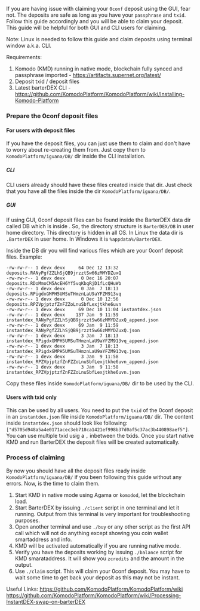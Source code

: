 If you are having issue with claiming your `0conf` deposit using the GUI, fear not. The deposits are safe as long as you have your `passphrase` and `txid`. Follow this guide accordingly and you will be able to claim your deposit. This guide will be helpful for both GUI and CLI users for claiming.

Note: Linux is needed to follow this guide and claim deposits using terminal window a.k.a. CLI.

Requirements:
1. Komodo (KMD) running in native mode, blockchain fully synced and passphrase imported - https://artifacts.supernet.org/latest/
2. Deposit txid / deposit files
3. Latest barterDEX CLI - https://github.com/KomodoPlatform/KomodoPlatform/wiki/Installing-Komodo-Platform

### Prepare the 0conf deposit files

#### For users with deposit files
If you have the deposit files, you can just use them to claim and don't have to worry about re-creating them from. Just copy them to `KomodoPlatform/iguana/DB/` dir inside the CLI installation.

##### CLI
CLI users already should have these files created inside that dir. Just check that you have all the files inside the dir `KomodoPlatform/iguana/DB/`.
##### GUI
If using GUI, 0conf deposit files can be found inside the BarterDEX data dir called DB which is inside . So, the directory structure is `BarterDEX/DB` in user home directory. This directory is hidden in all OS. In Linux the data dir is `.BarterDEX` in user home. In Windows it is `%appdata%/BarterDEX`.

Inside the DB dir you will find various files which are your 0conf deposit files. Example:

```
-rw-rw-r-- 1 devx devx     64 Dec 12 13:32 deposits.RANyPgfZZLhSjQB9jrzztSw66zMMYDZuxQ
-rw-rw-r-- 1 devx devx      0 Dec 16 20:07 deposits.RDoMmoCM5AcEH6Yf5vqKbqRjD1fLcQHuWb
-rw-rw-r-- 1 devx devx      0 Jan  7 18:13 deposits.RPigdxGMPH5UMSuTHmznLaU9aYFZM913vq
-rw-rw-r-- 1 devx devx      0 Dec 10 12:56 deposits.RPZVpjptzfZnFZZoLnuSbfLexjtkhe6uvn
-rw-rw-r-- 1 devx devx     69 Dec 10 11:04 instantdex.json
-rw-rw-r-- 1 devx devx    137 Jan  9 11:59 instantdex_RANyPgfZZLhSjQB9jrzztSw66zMMYDZuxQ_append.json
-rw-rw-r-- 1 devx devx     69 Jan  9 11:59 instantdex_RANyPgfZZLhSjQB9jrzztSw66zMMYDZuxQ.json
-rw-rw-r-- 1 devx devx      3 Jan  7 18:13 instantdex_RPigdxGMPH5UMSuTHmznLaU9aYFZM913vq_append.json
-rw-rw-r-- 1 devx devx      3 Jan  7 18:13 instantdex_RPigdxGMPH5UMSuTHmznLaU9aYFZM913vq.json
-rw-rw-r-- 1 devx devx      3 Jan  9 11:58 instantdex_RPZVpjptzfZnFZZoLnuSbfLexjtkhe6uvn_append.json
-rw-rw-r-- 1 devx devx      3 Jan  9 11:58 instantdex_RPZVpjptzfZnFZZoLnuSbfLexjtkhe6uvn.json
```
Copy these files inside `KomodoPlatform/iguana/DB/` dir to be used by the CLI.

#### Users with txid only
This can be used by all users. You need to put the `txid` of the 0conf deposit in an `instantdex.json` file inside `KomodoPlatform/iguana/DB/` dir. The content inside `instantdex.json` should look like following: `["d5705d948a5a4e0171acec3eb718ca1421ef998b37d0af5c37ac3b440898aef5"]`. You can use multiple txid usig a `,` inbetween the txids.
Once you start native KMD and run BarterDEX the deposit files will be created automatically.

### Process of claiming

By now you should have all the deposit files ready inside `KomodoPlatform/iguana/DB/` if you been following this guide without any errors. Now, is the time to claim them.

1. Start KMD in native mode using Agama or `komodod`, let the blockchain load.
2. Start BarterDEX by issuing `./client` script in one terminal and let it running. Output from this terminal is very important for troubleshooting purposes.
3. Open another terminal and use `./buy` or any other script as the first API call which will not do anything except showing you coin wallet smartaddress and info.
4. KMD will be activated automatically if you are running native mode.
5. Verify you have the deposits working by issuing `./balance` script for KMD smarataddress. It will show you `zcredits` and the amount in the output.
6. Use `./claim` script. This will claim your 0conf deposit. You may have to wait some time to get back your deposit as this may not be instant.

Useful Links:
https://github.com/KomodoPlatform/KomodoPlatform/wiki
https://github.com/KomodoPlatform/KomodoPlatform/wiki/Processing-InstantDEX-swap-on-barterDEX
